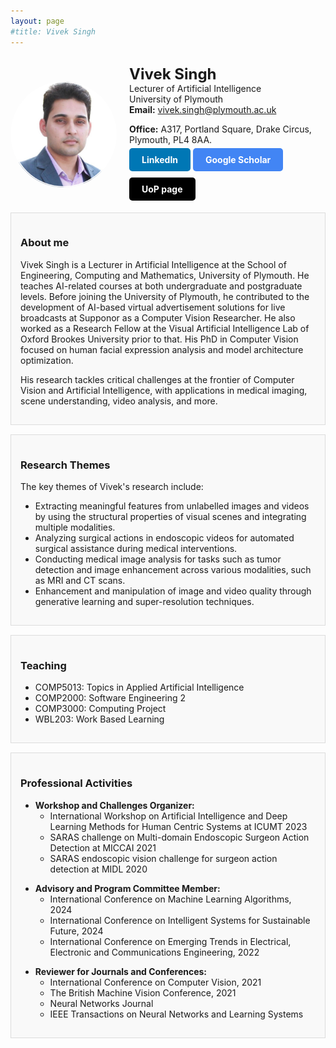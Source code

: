 ```yaml
---
layout: page
#title: Vivek Singh
---
```


<div style="display: flex; align-items: center; justify-content: space-between;">
    <img src="/assets/img/viveksingh.png" alt="Vivek Singh" style="width: 170px; border-radius: 70%; margin-right: 20px;">
    <div>
        <p><span style="font-size: 24px; font-weight: bold;">Vivek Singh</span>
        <br>Lecturer of Artificial Intelligence
        <br>University of Plymouth<br>
        <strong>Email:</strong> <a href="mailto: vivek.singh@plymouth.ac.uk">vivek.singh@plymouth.ac.uk</a></p>
        <p> <strong>Office:</strong> A317, Portland Square, Drake Circus, Plymouth, PL4 8AA.<br>
        <a href="https://www.linkedin.com/in/vivekbawa/" style="display: inline-block; padding: 10px 20px; margin: 5px 0; background-color: #0077b5; color: white; text-decoration: none; border-radius: 5px;"><strong>LinkedIn</strong></a>
        <a href="https://scholar.google.com/citations?user=-OcjbfYAAAAJ&hl=en" style="display: inline-block; padding: 10px 20px; margin: 5px 0; background-color: #4285f4; color: white; text-decoration: none; border-radius: 5px;"><strong>Google Scholar</strong></a>
        <a href="https://www.plymouth.ac.uk/staff/vivek-singh" style="display: inline-block; padding: 10px 20px; margin: 5px 0; background-color: #000000; color: white; text-decoration: none; border-radius: 5px;"><strong>UoP page</strong></a></p>
    </div>
</div>



<div style="border: 1px solid #ddd; background-color: #f9f9f9; padding: 15px; margin-bottom: 15px;">
    <h3>About me</h3>
    <p>Vivek Singh is a Lecturer in Artificial Intelligence at the School of Engineering, Computing and Mathematics, University of Plymouth. He teaches AI-related courses at both undergraduate and postgraduate levels. Before joining the University of Plymouth, he contributed to the development of AI-based virtual advertisement solutions for live broadcasts at Supponor as a Computer Vision Researcher. He also worked as a Research Fellow at the Visual Artificial Intelligence Lab of Oxford Brookes University prior to that. His PhD in Computer Vision focused on human facial expression analysis and model architecture optimization.</p>
    <p>His research tackles critical challenges at the frontier of Computer Vision and Artificial Intelligence, with applications in medical imaging, scene understanding, video analysis, and more.</p>
</div>


<div style="border: 1px solid #ddd; background-color: #f9f9f9; padding: 15px; margin-bottom: 15px;">
    <h3>Research Themes</h3>
    <p>
    The key themes of Vivek's research include:
    <ul>
        <li>Extracting meaningful features from unlabelled images and videos by using the structural properties of visual scenes and integrating multiple modalities.</li>
        <li>Analyzing surgical actions in endoscopic videos for automated surgical assistance during medical interventions.</li>
        <li>Conducting medical image analysis for tasks such as tumor detection and image enhancement across various modalities, such as MRI and CT scans.</li>
        <li>Enhancement and manipulation of image and video quality through generative learning and super-resolution techniques.</li>
    </ul>
    </p>
</div>



<div style="border: 1px solid #ddd; background-color: #f9f9f9; padding: 15px; margin-bottom: 15px;">
    <h3>Teaching</h3>
    <p><ul>
        <li>COMP5013: Topics in Applied Artificial Intelligence</li>
        <li>COMP2000: Software Engineering 2</li>
        <li>COMP3000: Computing Project</li>
        <li>WBL203: Work Based Learning</li>
    </ul></p>
</div>



<div style="border: 1px solid #ddd; background-color: #f9f9f9; padding: 15px; margin-bottom: 15px;">
    <h3>Professional Activities</h3>
    <ul>
        <p><li><strong>Workshop and Challenges Organizer:</strong>
            <ul>
                <li>International Workshop on Artificial Intelligence and Deep Learning Methods for Human Centric Systems at ICUMT 2023</li>
                <li>SARAS challenge on Multi-domain Endoscopic Surgeon Action Detection at MICCAI 2021</li>
                <li>SARAS endoscopic vision challenge for surgeon action detection at MIDL 2020</li>
            </ul>
        </li></p>
        <p><li><strong>Advisory and Program Committee Member:</strong>
            <ul>
                <li>International Conference on Machine Learning Algorithms, 2024</li>
                <li>International Conference on Intelligent Systems for Sustainable Future, 2024</li>
                <li>International Conference on Emerging Trends in Electrical, Electronic and Communications Engineering, 2022</li>
            </ul>
        </li></p>
        <p><li><strong>Reviewer for Journals and Conferences:</strong>
            <ul>
                <li>International Conference on Computer Vision, 2021</li>
                <li>The British Machine Vision Conference, 2021</li>
                <li>Neural Networks Journal</li>
                <li>IEEE Transactions on Neural Networks and Learning Systems</li>
            </ul>
        </li></p>
    </ul>
</div>


